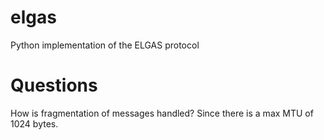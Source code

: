 # elgas
Python implementation of the ELGAS protocol


# Questions

How is fragmentation of messages handled? Since there is a max MTU of 1024 bytes.
